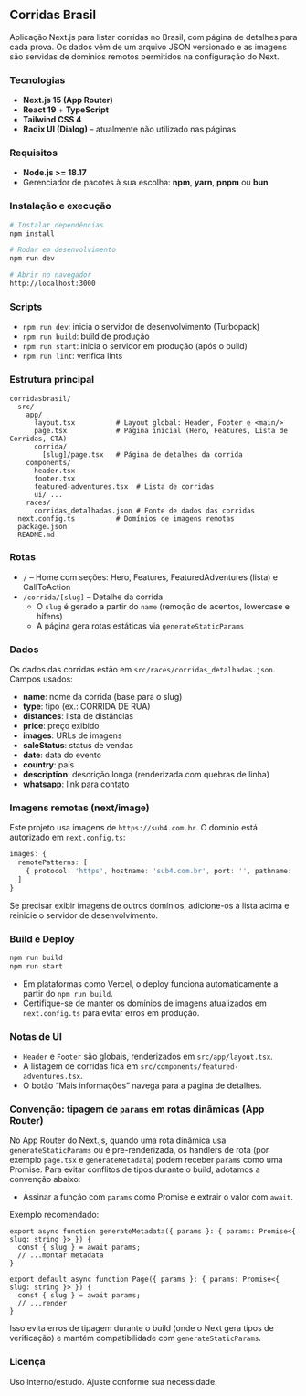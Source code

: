 ## Corridas Brasil

Aplicação Next.js para listar corridas no Brasil, com página de detalhes para cada prova. Os dados vêm de um arquivo JSON versionado e as imagens são servidas de domínios remotos permitidos na configuração do Next.

### Tecnologias
- **Next.js 15 (App Router)**
- **React 19** + **TypeScript**
- **Tailwind CSS 4**
- **Radix UI (Dialog)** – atualmente não utilizado nas páginas

### Requisitos
- **Node.js >= 18.17**
- Gerenciador de pacotes à sua escolha: **npm**, **yarn**, **pnpm** ou **bun**

### Instalação e execução
```bash
# Instalar dependências
npm install

# Rodar em desenvolvimento
npm run dev

# Abrir no navegador
http://localhost:3000
```

### Scripts
- `npm run dev`: inicia o servidor de desenvolvimento (Turbopack)
- `npm run build`: build de produção
- `npm run start`: inicia o servidor em produção (após o build)
- `npm run lint`: verifica lints

### Estrutura principal
```
corridasbrasil/
  src/
    app/
      layout.tsx          # Layout global: Header, Footer e <main/>
      page.tsx            # Página inicial (Hero, Features, Lista de Corridas, CTA)
      corrida/
        [slug]/page.tsx   # Página de detalhes da corrida
    components/
      header.tsx
      footer.tsx
      featured-adventures.tsx  # Lista de corridas
      ui/ ...
    races/
      corridas_detalhadas.json # Fonte de dados das corridas
  next.config.ts          # Domínios de imagens remotas
  package.json
  README.md
```

### Rotas
- `/` – Home com seções: Hero, Features, FeaturedAdventures (lista) e CallToAction
- `/corrida/[slug]` – Detalhe da corrida
  - O `slug` é gerado a partir do `name` (remoção de acentos, lowercase e hífens)
  - A página gera rotas estáticas via `generateStaticParams`

### Dados
Os dados das corridas estão em `src/races/corridas_detalhadas.json`. Campos usados:
- **name**: nome da corrida (base para o slug)
- **type**: tipo (ex.: CORRIDA DE RUA)
- **distances**: lista de distâncias
- **price**: preço exibido
- **images**: URLs de imagens
- **saleStatus**: status de vendas
- **date**: data do evento
- **country**: país
- **description**: descrição longa (renderizada com quebras de linha)
- **whatsapp**: link para contato

### Imagens remotas (next/image)
Este projeto usa imagens de `https://sub4.com.br`. O domínio está autorizado em `next.config.ts`:

```ts
images: {
  remotePatterns: [
    { protocol: 'https', hostname: 'sub4.com.br', port: '', pathname: '/**' }
  ]
}
```

Se precisar exibir imagens de outros domínios, adicione-os à lista acima e reinicie o servidor de desenvolvimento.

### Build e Deploy
```bash
npm run build
npm run start
```

- Em plataformas como Vercel, o deploy funciona automaticamente a partir do `npm run build`.
- Certifique-se de manter os domínios de imagens atualizados em `next.config.ts` para evitar erros em produção.

### Notas de UI
- `Header` e `Footer` são globais, renderizados em `src/app/layout.tsx`.
- A listagem de corridas fica em `src/components/featured-adventures.tsx`.
- O botão “Mais informações” navega para a página de detalhes.

### Convenção: tipagem de `params` em rotas dinâmicas (App Router)

No App Router do Next.js, quando uma rota dinâmica usa `generateStaticParams` ou é pre-renderizada, os handlers de rota (por exemplo `page.tsx` e `generateMetadata`) podem receber `params` como uma Promise. Para evitar conflitos de tipos durante o build, adotamos a convenção abaixo:

- Assinar a função com `params` como Promise e extrair o valor com `await`.

Exemplo recomendado:

```tsx
export async function generateMetadata({ params }: { params: Promise<{ slug: string }> }) {
  const { slug } = await params;
  // ...montar metadata
}

export default async function Page({ params }: { params: Promise<{ slug: string }> }) {
  const { slug } = await params;
  // ...render
}
```

Isso evita erros de tipagem durante o build (onde o Next gera tipos de verificação) e mantém compatibilidade com `generateStaticParams`.

### Licença
Uso interno/estudo. Ajuste conforme sua necessidade.
